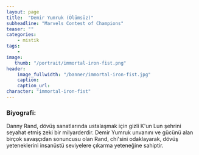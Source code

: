 ```yaml
---
layout: page
title:  "Demir Yumruk (Ölümsüz)"
subheadline: "Marvels Contest of Champions"
teaser: ""
categories:
    - mistik
tags:
    -
image:
   thumb: "/portrait/immortal-iron-fist.png"
header:
    image_fullwidth: "/banner/immortal-iron-fist.jpg"
    caption: 
    caption_url:    
character: "immortal-iron-fist"
---
```


### Biyografi:

Danny Rand, dövüş sanatlarında ustalaşmak için gizli K'un Lun şehrini seyahat etmiş zeki bir milyarderdir. Demir Yumruk unvanını ve gücünü alan birçok savaşçıdan sonuncusu olan Rand, chi'sini odaklayarak, dövüş yeteneklerini insanüstü seviyelere çıkarma yeteneğine sahiptir.
